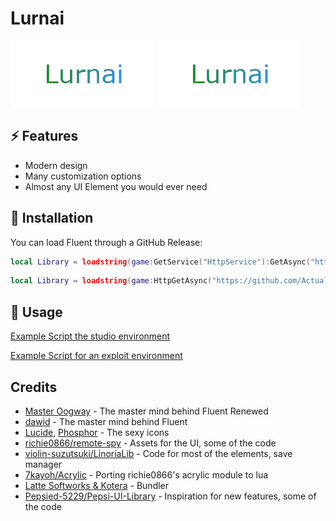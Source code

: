 # Lurnai

![Fluent Renewed Title](Assets/darkmodee.png#gh-dark-mode-only)
![Fluent Renewed Title](Assets/darkmodee.png#gh-light-mode-only)

## ⚡ Features

- Modern design
- Many customization options
- Almost any UI Element you would ever need

## 🔌 Installation

You can load Fluent through a GitHub Release:

```lua
local Library = loadstring(game:GetService("HttpService"):GetAsync("https://github.com/ActualMasterOogway/Fluent-Renewed/releases/latest/download/Fluent.luau", true))()
```

```lua
local Library = loadstring(game:HttpGetAsync("https://github.com/ActualMasterOogway/Fluent-Renewed/releases/latest/download/Fluent.luau", true))()
```

## 📜 Usage

[Example Script the studio environment](https://github.com/ActualMasterOogway/Fluent-Renewed/blob/master/Example.client.luau)

[Example Script for an exploit environment](https://github.com/ActualMasterOogway/Fluent-Renewed/blob/master/Example.luau)

## Credits

- [Master Oogway](https://github.com/ActualMasterOogway/Fluent-Renewed) - The master mind behind Fluent Renewed
- [dawid](https://github.com/dawid-scripts/Fluent) - The master mind behind Fluent
- [Lucide](https://github.com/lucide-icons), [Phosphor](https://github.com/phosphor-icons) - The sexy icons
- [richie0866/remote-spy](https://github.com/richie0866/remote-spy) - Assets for the UI, some of the code
- [violin-suzutsuki/LinoriaLib](https://github.com/violin-suzutsuki/LinoriaLib) - Code for most of the elements, save manager
- [7kayoh/Acrylic](https://github.com/7kayoh/Acrylic) - Porting richie0866's acrylic module to lua
- [Latte Softworks & Kotera](https://github.com/latte-soft/wax/) - Bundler
- [Pepsied-5229/Pepsi-UI-Library](https://github.com/Pepsied-5229/Pepsi-UI-Library) - Inspiration for new features, some of the code
